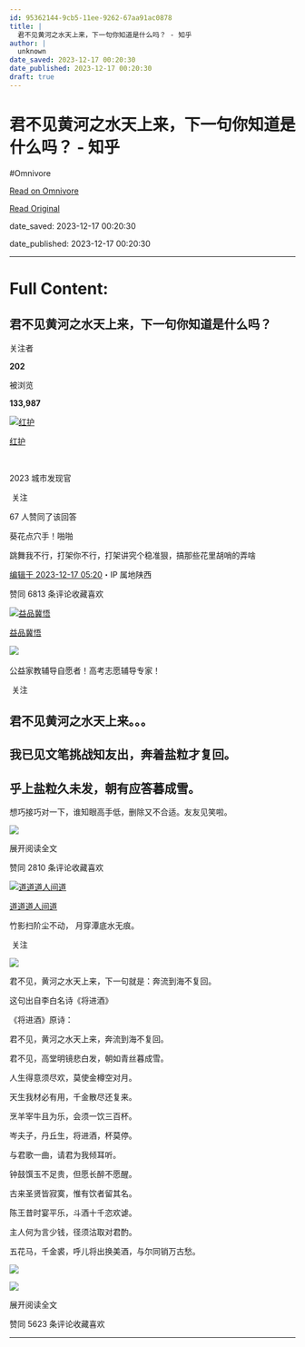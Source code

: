 ```yaml
---
id: 95362144-9cb5-11ee-9262-67aa91ac0878
title: |
  君不见黄河之水天上来，下一句你知道是什么吗？ - 知乎
author: |
  unknown
date_saved: 2023-12-17 00:20:30
date_published: 2023-12-17 00:20:30
draft: true
---
```


# 君不见黄河之水天上来，下一句你知道是什么吗？ - 知乎
#Omnivore

[Read on Omnivore](https://omnivore.app/me/-18c76dfaf4e)

[Read Original](https://www.zhihu.com/question/635195347/answer/3328702201)

date_saved: 2023-12-17 00:20:30

date_published: 2023-12-17 00:20:30

--- 

# Full Content: 

## 君不见黄河之水天上来，下一句你知道是什么吗？

关注者

**202**

被浏览

**133,987**

[![红护](https://proxy-prod.omnivore-image-cache.app/0x0,s_W_dk-Bdea8hIPH-IBiLXqbuQcTHvvfqCqogUiiYX9A/https://pica.zhimg.com/v2-8a82573d6f9670db9ada77228c4df1c6_l.jpg?source=2c26e567)](https://www.zhihu.com/people/tian-yuan-nan-quan-51)

[红护](https://www.zhihu.com/people/tian-yuan-nan-quan-51)

[​](https://www.zhihu.com/question/48509984)

2023 城市发现官

​ 关注

67 人赞同了该回答

葵花点穴手！啪啪

跳舞我不行，打架你不行，打架讲究个稳准狠，搞那些花里胡哨的弄啥

[编辑于 2023-12-17 05:20](https://www.zhihu.com/question/635195347/answer/3328702201)・IP 属地陕西

​赞同 68​​13 条评论​收藏​喜欢

[![益品冀悟](https://proxy-prod.omnivore-image-cache.app/0x0,s4XJpO2-fGMZsP_luDvxSkkJe8IHyg9Rou3pWlUNpg2I/https://picx.zhimg.com/v2-394dbc97f00d473ec6ec9cde7615bc86_l.jpg?source=1def8aca)](https://www.zhihu.com/people/1111122-38-73)

[益品冀悟](https://www.zhihu.com/people/1111122-38-73)

​![](https://proxy-prod.omnivore-image-cache.app/0x0,sRpP1H2oa_TfsDLpATwsIt6ipVLRN7HlUZGTch2Ee4JQ/https://picx.zhimg.com/v2-4812630bc27d642f7cafcd6cdeca3d7a.jpg?source=88ceefae)

公益家教辅导自愿者！高考志愿辅导专家！

​ 关注

## 君不见黄河之水天上来。。。

## 我已见文笔挑战知友出，奔着盐粒才复回。

## 乎上盐粒久未发，朝有应答暮成雪。

想巧接巧对一下，谁知眼高手低，删除又不合适。友友见笑啦。

![](https://proxy-prod.omnivore-image-cache.app/768x1024,sGKKqF6j47mMvchxo0hc5cSkhyl7nVVgjihBpe7hUFfQ/https://picx.zhimg.com/50/v2-0cd8f9803649a619a57643d9d33ff46c_720w.jpg?source=1def8aca)

展开阅读全文​

​赞同 28​​10 条评论​收藏​喜欢

[![道道道人间道](https://proxy-prod.omnivore-image-cache.app/0x0,sMD_Mi4-xKempSI_8qtz3lTzTFnqE-ku8ASVVDV7QEo4/https://picx.zhimg.com/v2-fdb5d1d8ec3a05043abafcdff0992600_l.jpg?source=1def8aca)](https://www.zhihu.com/people/9-71-20-45)

[道道道人间道](https://www.zhihu.com/people/9-71-20-45)

竹影扫阶尘不动， 月穿潭底水无痕。

​ 关注

![](https://proxy-prod.omnivore-image-cache.app/500x344,sy10vaPv6_wAr2VEO5v1wefOin41wc_yg6FEvNG7kYGs/https://picx.zhimg.com/50/v2-c0940282759aa33237f5a128fc5f275b_720w.jpg?source=1def8aca)

君不见，黄河之水天上来，下一句就是：奔流到海不复回。

这句出自李白名诗《将进酒》

《将进酒》原诗：

君不见，黄河之水天上来，奔流到海不复回。

君不见，高堂明镜悲白发，朝如青丝暮成雪。

人生得意须尽欢，莫使金樽空对月。

天生我材必有用，千金散尽还复来。

烹羊宰牛且为乐，会须一饮三百杯。

岑夫子，丹丘生，将进酒，杯莫停。

与君歌一曲，请君为我倾耳听。

钟鼓馔玉不足贵，但愿长醉不愿醒。

古来圣贤皆寂寞，惟有饮者留其名。

陈王昔时宴平乐，斗酒十千恣欢谑。

主人何为言少钱，径须沽取对君酌。

五花马，千金裘，呼儿将出换美酒，与尔同销万古愁。

![](https://proxy-prod.omnivore-image-cache.app/640x0,sicr_wJROTZtJBvmvhBeGPayh7YCHOEOeCJzr3wh4P88/https://pic1.zhimg.com/50/v2-20a35db66c8ce8ba8902a7c1d1ac7cf8_720w.jpg?source=1def8aca)

![](https://proxy-prod.omnivore-image-cache.app/482x0,s10cDZaVBlSA3KNme-OlCoYhgeW0d51B9cd3ifGXT3Gc/https://picx.zhimg.com/50/v2-4fab6d8daf035784a2ab5785518d79e9_720w.jpg?source=1def8aca)

展开阅读全文​

​赞同 56​​23 条评论​收藏​喜欢

---

